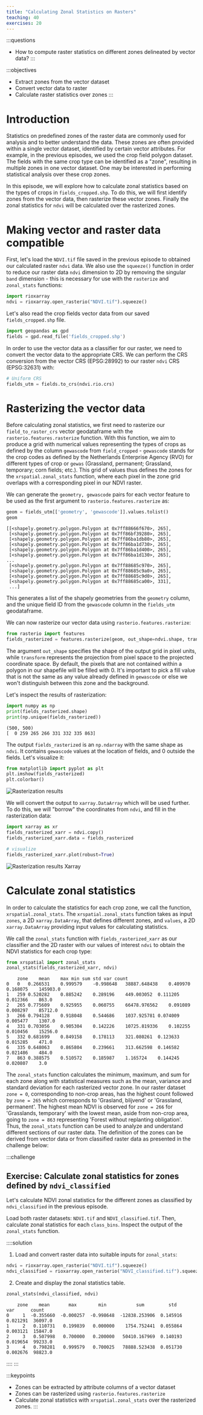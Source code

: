 ```yaml
---
title: "Calculating Zonal Statistics on Rasters"
teaching: 40
exercises: 20
---
```


:::questions
- How to compute raster statistics on different zones delineated by vector data?
:::

:::objectives
- Extract zones from the vector dataset
- Convert vector data to raster
- Calculate raster statistics over zones
:::




# Introduction

Statistics on predefined zones of the raster data are commonly used for analysis and to better understand the data. These zones are often provided within a single vector dataset, identified by certain vector attributes. For example, in the previous episodes, we used the crop field polygon dataset. The fields with the same crop type can be identified as a "zone", resulting in multiple zones in one vector dataset. One may be interested in performing statistical analysis over these crop zones.

In this episode, we will explore how to calculate zonal statistics based on the types of crops in `fields_cropped.shp`. To do this, we will first identify zones from the vector data, then rasterize these vector zones. Finally the zonal statistics for `ndvi` will be calculated over the rasterized zones.


# Making vector and raster data compatible
First, let's load the `NDVI.tif` file saved in the previous episode to obtained our calculated raster `ndvi` data. We also use the `squeeze()` function in order to reduce our raster data `ndvi` dimension to 2D by removing the singular `band` dimension - this is necessary for use with the `rasterize` and `zonal_stats` functions:

```python
import rioxarray
ndvi = rioxarray.open_rasterio("NDVI.tif").squeeze()
```

Let's also read the crop fields vector data from our saved `fields_cropped.shp` file.

```python
import geopandas as gpd
fields = gpd.read_file('fields_cropped.shp')
```

In order to use the vector data as a classifier for our raster, we need to convert the vector data to the appropriate CRS. We can perform the CRS conversion from the vector CRS (EPSG:28992) to our raster `ndvi` CRS (EPSG:32631) with:
```python
# Uniform CRS
fields_utm = fields.to_crs(ndvi.rio.crs)
```

# Rasterizing the vector data

Before calculating zonal statistics, we first need to rasterize our `field_to_raster_crs` vector geodataframe with the `rasterio.features.rasterize` function. With this function, we aim to produce a grid with numerical values representing the types of crops as defined by the column `gewascode` from `field_cropped` - `gewascode` stands for the crop codes as defined by the Netherlands Enterprise Agency (RVO) for different types of crop or `gewas` (Grassland, permanent; Grassland, temporary; corn fields; etc.). This grid of values thus defines the zones for the `xrspatial.zonal_stats` function, where each pixel in the zone grid overlaps with a corresponding pixel in our NDVI raster.

We can generate the `geometry, gewascode` pairs for each vector feature to be used as the first argument to `rasterio.features.rasterize` as:

```python
geom = fields_utm[['geometry', 'gewascode']].values.tolist()
geom
```

```output
[[<shapely.geometry.polygon.Polygon at 0x7ff88666f670>, 265],
 [<shapely.geometry.polygon.Polygon at 0x7ff86bf39280>, 265],
 [<shapely.geometry.polygon.Polygon at 0x7ff86ba1db80>, 265],
 [<shapely.geometry.polygon.Polygon at 0x7ff86ba1d730>, 265],
 [<shapely.geometry.polygon.Polygon at 0x7ff86ba1d400>, 265],
 [<shapely.geometry.polygon.Polygon at 0x7ff86ba1d130>, 265],
...
 [<shapely.geometry.polygon.Polygon at 0x7ff88685c970>, 265],
 [<shapely.geometry.polygon.Polygon at 0x7ff88685c9a0>, 265],
 [<shapely.geometry.polygon.Polygon at 0x7ff88685c9d0>, 265],
 [<shapely.geometry.polygon.Polygon at 0x7ff88685ca00>, 331],
 ...]
```

This generates a list of the shapely geometries from the `geometry` column, and the unique field ID from the `gewascode` column in the `fields_utm` geodataframe.

We can now rasterize our vector data using `rasterio.features.rasterize`:

```python
from rasterio import features
fields_rasterized = features.rasterize(geom, out_shape=ndvi.shape, transform=ndvi.rio.transform())
```

The argument `out_shape` specifies the shape of the output grid in pixel units, while `transform` represents the projection from pixel space to the projected coordinate space. By default, the pixels that are not contained within a polygon in our shapefile will be filled with 0. It's important to pick a fill value that is not the same as any value already defined in `gewascode` or else we won't distinguish between this zone and the background.

Let's inspect the results of rasterization:

```python
import numpy as np
print(fields_rasterized.shape)
print(np.unique(fields_rasterized))
```

```output
(500, 500)
[  0 259 265 266 331 332 335 863]
```

The output `fields_rasterized` is an `np.ndarray` with the same shape as `ndvi`. It contains `gewascode` values at the location of fields, and 0 outside the fields. Let's visualize it:

```python
from matplotlib import pyplot as plt
plt.imshow(fields_rasterized)
plt.colorbar()
```

![Rasterization results](../fig/E10-01-rasterization-results.png)

We will convert the output to `xarray.DataArray` which will be used further. To do this, we will "borrow" the coordinates from `ndvi`, and fill in the rasterization data:
```python
import xarray as xr
fields_rasterized_xarr = ndvi.copy()
fields_rasterized_xarr.data = fields_rasterized

# visualize
fields_rasterized_xarr.plot(robust=True)
```

![Rasterization results Xarray](../fig/E10-02-rasterization-results-xr.png)

# Calculate zonal statistics

In order to calculate the statistics for each crop zone, we call the function, `xrspatial.zonal_stats`. The `xrspatial.zonal_stats` function takes as input `zones`, a 2D `xarray.DataArray`, that defines different zones, and `values`, a 2D `xarray.DataArray` providing input values for calculating statistics.

We call the `zonal_stats` function with `fields_rasterized_xarr` as our classifier and the 2D raster with our values of interest `ndvi` to obtain the NDVI statistics for each crop type:

```python
from xrspatial import zonal_stats
zonal_stats(fields_rasterized_xarr, ndvi)
```

```output
	zone	mean	max	min	sum	std	var	count
0	0	0.266531	0.999579	-0.998648	38887.648438	0.409970	0.168075	145903.0
1	259	0.520282	0.885242	0.289196	449.003052	0.111205	0.012366	863.0
2	265	0.775609	0.925955	0.060755	66478.976562	0.091089	0.008297	85712.0
3	266	0.794128	0.918048	0.544686	1037.925781	0.074009	0.005477	1307.0
4	331	0.703056	0.905304	0.142226	10725.819336	0.102255	0.010456	15256.0
5	332	0.681699	0.849158	0.178113	321.080261	0.123633	0.015285	471.0
6	335	0.648063	0.865804	0.239661	313.662598	0.146582	0.021486	484.0
7	863	0.388575	0.510572	0.185987	1.165724	0.144245	0.020807	3.0
```

The `zonal_stats` function calculates the minimum, maximum, and sum for each zone along with statistical measures such as the mean, variance and standard deviation for each rasterized vector zone. In our raster dataset `zone = 0`, corresponding to non-crop areas, has the highest count followed by `zone = 265` which corresponds to 'Grasland, blijvend' or 'Grassland, permanent'. The highest mean NDVI is observed for `zone = 266` for 'Grasslands, temporary' with the lowest mean, aside from non-crop area, going to `zone = 863` representing 'Forest without replanting obligation'. Thus, the `zonal_stats` function can be used to analyze and understand different sections of our raster data. The definition of the zones can be derived from vector data or from classified raster data as presented in the challenge below:

:::challenge
## Exercise: Calculate zonal statistics for zones defined by `ndvi_classified`

Let's calculate NDVI zonal statistics for the different zones as classified by `ndvi_classified` in the previous episode.

Load both raster datasets: `NDVI.tif` and `NDVI_classified.tif`. Then, calculate zonal statistics for each `class_bins`. Inspect the output of the `zonal_stats` function.


::::solution
1) Load and convert raster data into suitable inputs for `zonal_stats`:
```python
ndvi = rioxarray.open_rasterio("NDVI.tif").squeeze()
ndvi_classified = rioxarray.open_rasterio("NDVI_classified.tif").squeeze()
```
2) Create and display the zonal statistics table.
```python
zonal_stats(ndvi_classified, ndvi)
```

```output
	zone    mean       max        min           sum         std      var	  count  
0     1  -0.355660  -0.000257  -0.998648  -12838.253906  0.145916  0.021291  36097.0  
1     2   0.110731   0.199839   0.000000    1754.752441  0.055864  0.003121  15847.0  
2     3   0.507998   0.700000   0.200000   50410.167969  0.140193  0.019654  99233.0  
3     4   0.798281   0.999579   0.700025   78888.523438  0.051730  0.002676  98823.0
```
::::
:::

:::keypoints
- Zones can be extracted by attribute columns of a vector dataset
- Zones can be rasterized using `rasterio.features.rasterize`
- Calculate zonal statistics with `xrspatial.zonal_stats` over the rasterized zones.
:::
